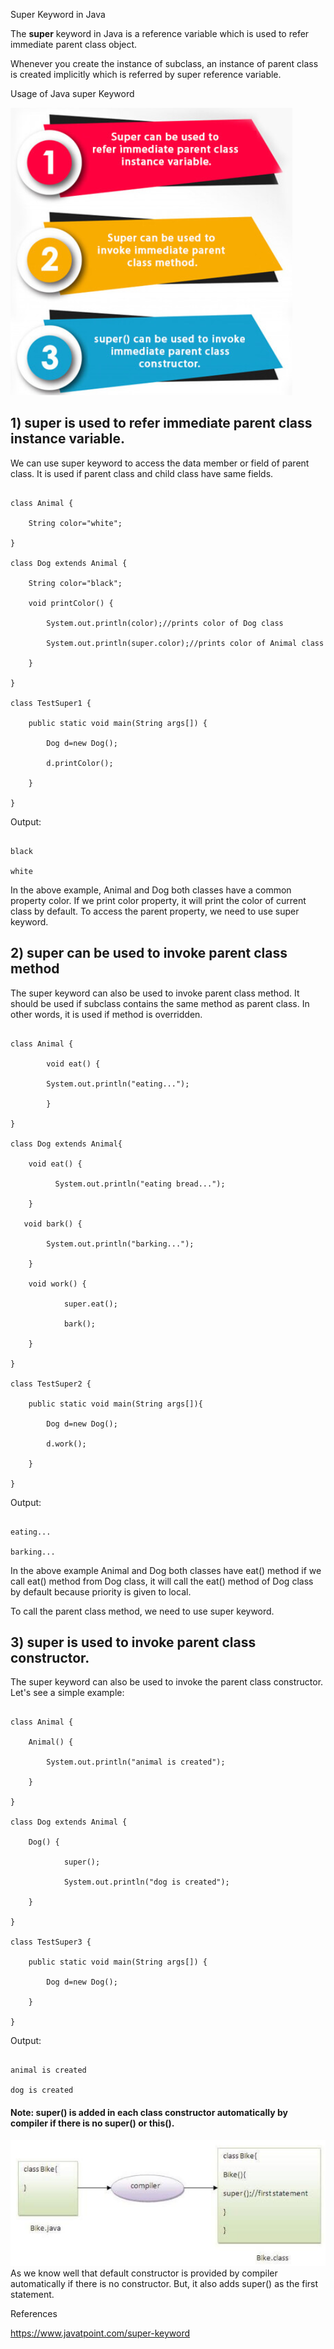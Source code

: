 Super Keyword in Java

The **super** keyword in Java is a reference variable which is used to refer immediate parent class object.

Whenever you create the instance of subclass, an instance of parent class is created implicitly which is referred by super reference variable.

Usage of Java super Keyword

![](media/350d098e011aea7092192c147de728a3.png)

## 1) super is used to refer immediate parent class instance variable.

We can use super keyword to access the data member or field of parent class. It is used if parent class and child class have same fields.

~~~

class Animal {

    String color="white";

}

class Dog extends Animal {

    String color="black";

    void printColor() {

        System.out.println(color);//prints color of Dog class

        System.out.println(super.color);//prints color of Animal class

    }

}

class TestSuper1 {

    public static void main(String args[]) {

        Dog d=new Dog();

        d.printColor();

    }

}

~~~

Output:

~~~

black

white
~~~

In the above example, Animal and Dog both classes have a common property color. If we print color property, it will print the color of current class by default. To access the parent property, we need to use super keyword.

## 2) super can be used to invoke parent class method

The super keyword can also be used to invoke parent class method. It should be used if subclass contains the same method as parent class. In other words, it is used if method is overridden.

~~~

class Animal {

        void eat() {
        
        System.out.println("eating...");
        
        }

}

class Dog extends Animal{

    void eat() {
              
          System.out.println("eating bread...");
        
    }

   void bark() {
            
        System.out.println("barking...");
            
    }
    
    void work() {

            super.eat();

            bark();

    }

}

class TestSuper2 {

    public static void main(String args[]){

        Dog d=new Dog();

        d.work();

    }

}

~~~

Output:

~~~

eating...

barking...

~~~

In the above example Animal and Dog both classes have eat() method if we call eat() method from Dog class, it will call the eat() method of Dog class by default because priority is given to local.

To call the parent class method, we need to use super keyword.

## 3) super is used to invoke parent class constructor.

The super keyword can also be used to invoke the parent class constructor. Let's see a simple example:

~~~

class Animal {

    Animal() {
    
        System.out.println("animal is created");
    
    }

}

class Dog extends Animal {

    Dog() {

            super();

            System.out.println("dog is created");

    }

}

class TestSuper3 {

    public static void main(String args[]) {

        Dog d=new Dog();

    }
    
}

~~~

Output:

~~~

animal is created

dog is created

~~~

#### **Note: super() is added in each class constructor automatically by compiler if there is no super() or this().**

![](media/81979e5216c779cb683dc030ab3cec02.png)As we know well that default constructor is provided by compiler automatically if there is no constructor. But, it also adds super() as the first statement.

References

https://www.javatpoint.com/super-keyword
